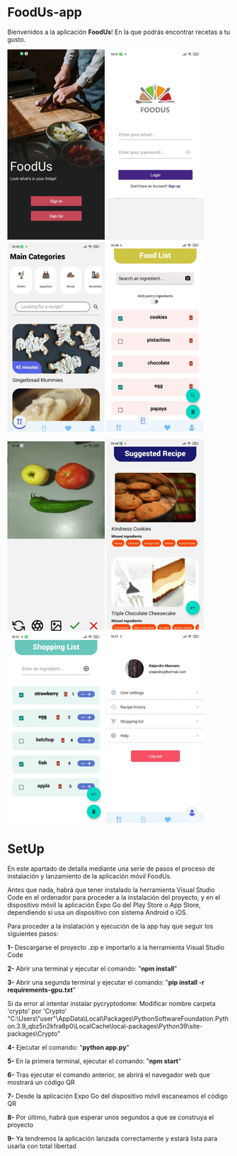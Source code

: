 # FoodUs-app

Bienvenidos a la aplicación **FoodUs**! En la que podrás encontrar recetas a tu gusto.

<img src="https://github.com/alemandor1/FoodUs-app/blob/master/imagesReadme/home.jpeg" width="220"> <img src="https://github.com/alemandor1/FoodUs-app/blob/master/imagesReadme/login.jpeg" width="220"> <img src="https://github.com/alemandor1/FoodUs-app/blob/master/imagesReadme/main.jpeg" width="220"> <img src="https://github.com/alemandor1/FoodUs-app/blob/master/imagesReadme/foodlist.jpeg" width="220">

<img src="https://github.com/alemandor1/FoodUs-app/blob/master/imagesReadme/camera.jpeg" width="220"> <img src="https://github.com/alemandor1/FoodUs-app/blob/master/imagesReadme/suggested.jpeg" width="220"> <img src="https://github.com/alemandor1/FoodUs-app/blob/master/imagesReadme/shopping.jpeg" width="220"> <img src="https://github.com/alemandor1/FoodUs-app/blob/master/imagesReadme/profile.jpeg" width="220">

# SetUp

En este apartado de detalla mediante una serie de pasos el proceso de instalación y lanzamiento de la aplicación móvil FoodUs.

Antes que nada, habrá que tener instalado la herramienta Visual Studio Code en el ordenador para proceder a la instalación del proyecto,
y en el dispositivo móvil la aplicación Expo Go del Play Store o App Store, dependiendo si usa un dispositivo con sistema Android o iOS.

Para proceder a la inslatación y ejecución de la app hay que seguir los siguientes pasos:

  **1-** Descargarse el proyecto .zip e importarlo a la herramienta Visual Studio Code

  **2-** Abrir una terminal y ejecutar el comando: "**npm install**"

  **3-** Abrir una segunda terminal y ejecutar el comando: "**pip install -r requirements-gpu.txt**"
  
   Si da error al intentar instalar pycryptodome:
   Modificar nombre carpeta 'crypto' por 'Crypto' 
   "C:\Users\\"user"\AppData\Local\Packages\PythonSoftwareFoundation.Python.3.9_qbz5n2kfra8p0\LocalCache\local-packages\Python39\site-packages\Crypto"
  
  **4-** Ejecutar el comando: "**python app.py**"

  **5-** En la primera terminal, ejecutar el comando: "**npm start**"

  **6-** Tras ejecutar el comando anterior, se abrirá el navegador web que mostrará un código QR

  **7-** Desde la aplicación Expo Go del dispositivo móvil escaneamos el código QR

  **8-** Por último, habrá que esperar unos segundos a que se construya el proyecto

  **9-** Ya tendremos la aplicación lanzada correctamente y estará lista para usarla con total libertad

